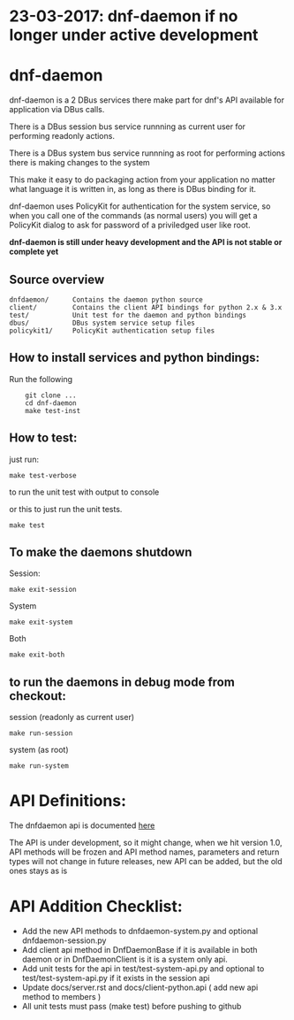 23-03-2017: dnf-daemon if no longer under active development
============================================================

dnf-daemon
===========

dnf-daemon is a 2 DBus services there make part for dnf's API available for application via DBus calls.

There is a DBus session bus service runnning as current user for performing readonly actions.

There is a DBus system bus service runnning as root for performing actions there is making changes to the system

This make it easy to do packaging action from your application no matter what language it is written in, as long as there
is DBus binding for it.

dnf-daemon uses PolicyKit for authentication for the system service, so when you call one of the commands (as normal users) you will get a  
PolicyKit dialog to ask for password of a priviledged user like root.

**dnf-daemon is still under heavy development and the API is not stable or complete yet**

Source overview
----------------

    dnfdaemon/      Contains the daemon python source
    client/         Contains the client API bindings for python 2.x & 3.x
    test/           Unit test for the daemon and python bindings
    dbus/           DBus system service setup files
    policykit1/     PolicyKit authentication setup files



How to install services and python bindings:
-----------------------------------------------

Run the following

```
	git clone ...
	cd dnf-daemon
	make test-inst
```


How to test:
-------------

just run:
   
    make test-verbose

to run the unit test with output to console

or this to just run the unit tests.

    make test
   
To make the daemons shutdown
-------------------------------

Session:
	
	make exit-session
	
System
	
	make exit-system
	
Both

    make exit-both
   

to run the daemons in debug mode from checkout:
------------------------------------------------

session (readonly as current user)

	make run-session

system (as root)
	
	make run-system


API Definitions: 
====================================

The dnfdaemon api is documented [here](http://dnf-daemon.readthedocs.org/en/latest/index.html)

The API is under development, so it might change, when we hit version 1.0, API methods will be frozen and
API method names, parameters and return types will not change in future releases, new API can be added,
but the old ones stays as is



API Addition Checklist: 
====================================
* Add the new API methods to dnfdaemon-system.py and optional dnfdaemon-session.py
* Add client api method in DnfDaemonBase if it is available in both daemon
  or in DnfDaemonClient is it is a system only api.
* Add unit tests for the api in test/test-system-api.py and optional to test/test-system-api.py if it exists in the session api
* Update docs/server.rst and docs/client-python.api ( add new api method to members )
* All unit tests must pass (make test) before pushing to github

